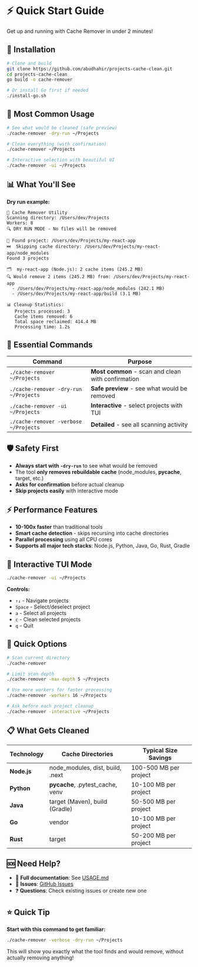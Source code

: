 # ⚡ Quick Start Guide

Get up and running with Cache Remover in under 2 minutes!

## 🚀 Installation

```bash
# Clone and build
git clone https://github.com/abudhahir/projects-cache-clean.git
cd projects-cache-clean
go build -o cache-remover

# Or install Go first if needed
./install-go.sh
```

## 💨 Most Common Usage

```bash
# See what would be cleaned (safe preview)
./cache-remover -dry-run ~/Projects

# Clean everything (with confirmation)
./cache-remover ~/Projects

# Interactive selection with beautiful UI
./cache-remover -ui ~/Projects
```

## 📊 What You'll See

**Dry run example:**
```
🧹 Cache Remover Utility
Scanning directory: /Users/dev/Projects
Workers: 8
🔍 DRY RUN MODE - No files will be removed

📁 Found project: /Users/dev/Projects/my-react-app
⏭️  Skipping cache directory: /Users/dev/Projects/my-react-app/node_modules
Found 3 projects

🗂️  my-react-app (Node.js): 2 cache items (245.2 MB)
🔍 Would remove 2 items (245.2 MB) from: /Users/dev/Projects/my-react-app
  - /Users/dev/Projects/my-react-app/node_modules (242.1 MB)
  - /Users/dev/Projects/my-react-app/build (3.1 MB)

📊 Cleanup Statistics:
   Projects processed: 3
   Cache items removed: 6
   Total space reclaimed: 414.4 MB
   Processing time: 1.2s
```

## 🎯 Essential Commands

| Command | Purpose |
|---------|---------|
| `./cache-remover ~/Projects` | **Most common** - scan and clean with confirmation |
| `./cache-remover -dry-run ~/Projects` | **Safe preview** - see what would be removed |
| `./cache-remover -ui ~/Projects` | **Interactive** - select projects with TUI |
| `./cache-remover -verbose ~/Projects` | **Detailed** - see all scanning activity |

## 🛡️ Safety First

- **Always start with `-dry-run`** to see what would be removed
- The tool **only removes rebuildable cache** (node_modules, __pycache__, target, etc.)
- **Asks for confirmation** before actual cleanup
- **Skip projects easily** with interactive mode

## ⚡ Performance Features

- **10-100x faster** than traditional tools
- **Smart cache detection** - skips recursing into cache directories
- **Parallel processing** using all CPU cores
- **Supports all major tech stacks**: Node.js, Python, Java, Go, Rust, Gradle

## 🎯 Interactive TUI Mode

```bash
./cache-remover -ui ~/Projects
```

**Controls:**
- `↑↓` - Navigate projects
- `Space` - Select/deselect project
- `a` - Select all projects  
- `c` - Clean selected projects
- `q` - Quit

## 🔧 Quick Options

```bash
# Scan current directory
./cache-remover

# Limit scan depth
./cache-remover -max-depth 5 ~/Projects

# Use more workers for faster processing
./cache-remover -workers 16 ~/Projects

# Ask before each project cleanup
./cache-remover -interactive ~/Projects
```

## 📋 What Gets Cleaned

| Technology | Cache Directories | Typical Size Savings |
|------------|-------------------|---------------------|
| **Node.js** | node_modules, dist, build, .next | 100-500 MB per project |
| **Python** | __pycache__, .pytest_cache, venv | 10-100 MB per project |  
| **Java** | target (Maven), build (Gradle) | 50-500 MB per project |
| **Go** | vendor | 10-100 MB per project |
| **Rust** | target | 50-200 MB per project |

## 🆘 Need Help?

- 📖 **Full documentation**: See [USAGE.md](USAGE.md)
- 🐛 **Issues**: [GitHub Issues](https://github.com/abudhahir/projects-cache-clean/issues)
- ❓ **Questions**: Check existing issues or create new one

## ⭐ Quick Tip

**Start with this command to get familiar:**
```bash
./cache-remover -verbose -dry-run ~/Projects
```

This will show you exactly what the tool finds and would remove, without actually removing anything!